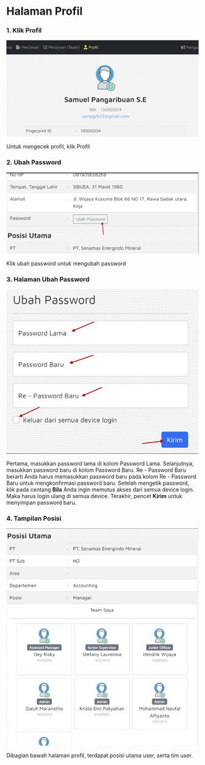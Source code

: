 # Halaman Profil

### 1. Klik Profil

![](<../.gitbook/assets/image (1).png>)

Untuk mengecek profil, klik Profil

### 2. Ubah Password

![](<../.gitbook/assets/image (26).png>)

Klik ubah password untuk mengubah password

### 3. Halaman Ubah Password

![](<../.gitbook/assets/image (19).png>)

Pertama, masukkan password lama di kolom Password Lama. Selanjutnya, masukkan password baru di kolom Password Baru. Re - Password Baru berarti Anda harus memasukkan password baru pada kolom Re - Password Baru untuk mengkonfirmasi password baru. Setelah mengetik password, klik pada centang **Bila** Anda ingin memutus akses dari semua device login. Maka harus login ulang di semua device. Terakhir, pencet **Kirim** untuk menyimpan password baru.



### 4. Tampilan Posisi

![](<../.gitbook/assets/image (27).png>)

Dibagian bawah halaman profil, terdapat posisi utama user, serta tim user.
